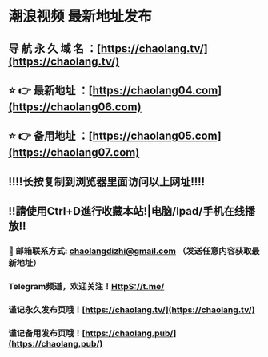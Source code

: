 # 潮浪视频 最新地址发布

## 导 航 永 久 域 名 ：[https://chaolang.tv/](https://chaolang.tv/)

## ⭐️ 👉 最新地址 ：[https://chaolang04.com](https://chaolang06.com)

## ⭐️ 👉 备用地址 ：[https://chaolang05.com](https://chaolang07.com)


## ‼️‼️长按复制到浏览器里面访问以上网址‼️‼️

## ‼️請使用Ctrl+D進行收藏本站!|电脑/Ipad/手机在线播放‼️

### 📧 邮箱联系方式: [chaolangdizhi@gmail.com](mailto:chaolangdizhi@gmail.com) （发送任意内容获取最新地址）

### Telegram频道，欢迎关注！[HttpS://t.me/](https://t.me/)

### 谨记永久发布页哦！[https://chaolang.tv/](https://chaolang.tv/)

### 谨记备用发布页哦！[https://chaolang.pub/](https://chaolang.pub/)
